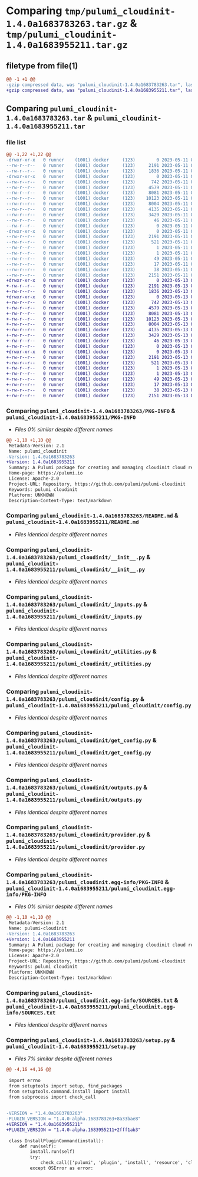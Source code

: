 # Comparing `tmp/pulumi_cloudinit-1.4.0a1683783263.tar.gz` & `tmp/pulumi_cloudinit-1.4.0a1683955211.tar.gz`

## filetype from file(1)

```diff
@@ -1 +1 @@
-gzip compressed data, was "pulumi_cloudinit-1.4.0a1683783263.tar", last modified: Thu May 11 05:42:41 2023, max compression
+gzip compressed data, was "pulumi_cloudinit-1.4.0a1683955211.tar", last modified: Sat May 13 05:27:31 2023, max compression
```

## Comparing `pulumi_cloudinit-1.4.0a1683783263.tar` & `pulumi_cloudinit-1.4.0a1683955211.tar`

### file list

```diff
@@ -1,22 +1,22 @@
-drwxr-xr-x   0 runner    (1001) docker     (123)        0 2023-05-11 05:42:41.624445 pulumi_cloudinit-1.4.0a1683783263/
--rw-r--r--   0 runner    (1001) docker     (123)     2191 2023-05-11 05:42:41.620445 pulumi_cloudinit-1.4.0a1683783263/PKG-INFO
--rw-r--r--   0 runner    (1001) docker     (123)     1836 2023-05-11 05:42:41.000000 pulumi_cloudinit-1.4.0a1683783263/README.md
-drwxr-xr-x   0 runner    (1001) docker     (123)        0 2023-05-11 05:42:41.620445 pulumi_cloudinit-1.4.0a1683783263/pulumi_cloudinit/
--rw-r--r--   0 runner    (1001) docker     (123)      742 2023-05-11 05:42:41.000000 pulumi_cloudinit-1.4.0a1683783263/pulumi_cloudinit/__init__.py
--rw-r--r--   0 runner    (1001) docker     (123)     4579 2023-05-11 05:42:41.000000 pulumi_cloudinit-1.4.0a1683783263/pulumi_cloudinit/_inputs.py
--rw-r--r--   0 runner    (1001) docker     (123)     8081 2023-05-11 05:42:41.000000 pulumi_cloudinit-1.4.0a1683783263/pulumi_cloudinit/_utilities.py
--rw-r--r--   0 runner    (1001) docker     (123)    10123 2023-05-11 05:42:41.000000 pulumi_cloudinit-1.4.0a1683783263/pulumi_cloudinit/config.py
--rw-r--r--   0 runner    (1001) docker     (123)     8004 2023-05-11 05:42:41.000000 pulumi_cloudinit-1.4.0a1683783263/pulumi_cloudinit/get_config.py
--rw-r--r--   0 runner    (1001) docker     (123)     4135 2023-05-11 05:42:41.000000 pulumi_cloudinit-1.4.0a1683783263/pulumi_cloudinit/outputs.py
--rw-r--r--   0 runner    (1001) docker     (123)     3429 2023-05-11 05:42:41.000000 pulumi_cloudinit-1.4.0a1683783263/pulumi_cloudinit/provider.py
--rw-r--r--   0 runner    (1001) docker     (123)       46 2023-05-11 05:42:41.000000 pulumi_cloudinit-1.4.0a1683783263/pulumi_cloudinit/pulumi-plugin.json
--rw-r--r--   0 runner    (1001) docker     (123)        0 2023-05-11 05:42:41.000000 pulumi_cloudinit-1.4.0a1683783263/pulumi_cloudinit/py.typed
-drwxr-xr-x   0 runner    (1001) docker     (123)        0 2023-05-11 05:42:41.620445 pulumi_cloudinit-1.4.0a1683783263/pulumi_cloudinit.egg-info/
--rw-r--r--   0 runner    (1001) docker     (123)     2191 2023-05-11 05:42:41.000000 pulumi_cloudinit-1.4.0a1683783263/pulumi_cloudinit.egg-info/PKG-INFO
--rw-r--r--   0 runner    (1001) docker     (123)      521 2023-05-11 05:42:41.000000 pulumi_cloudinit-1.4.0a1683783263/pulumi_cloudinit.egg-info/SOURCES.txt
--rw-r--r--   0 runner    (1001) docker     (123)        1 2023-05-11 05:42:41.000000 pulumi_cloudinit-1.4.0a1683783263/pulumi_cloudinit.egg-info/dependency_links.txt
--rw-r--r--   0 runner    (1001) docker     (123)        1 2023-05-11 05:42:41.000000 pulumi_cloudinit-1.4.0a1683783263/pulumi_cloudinit.egg-info/not-zip-safe
--rw-r--r--   0 runner    (1001) docker     (123)       49 2023-05-11 05:42:41.000000 pulumi_cloudinit-1.4.0a1683783263/pulumi_cloudinit.egg-info/requires.txt
--rw-r--r--   0 runner    (1001) docker     (123)       17 2023-05-11 05:42:41.000000 pulumi_cloudinit-1.4.0a1683783263/pulumi_cloudinit.egg-info/top_level.txt
--rw-r--r--   0 runner    (1001) docker     (123)       38 2023-05-11 05:42:41.624445 pulumi_cloudinit-1.4.0a1683783263/setup.cfg
--rw-r--r--   0 runner    (1001) docker     (123)     2151 2023-05-11 05:42:41.000000 pulumi_cloudinit-1.4.0a1683783263/setup.py
+drwxr-xr-x   0 runner    (1001) docker     (123)        0 2023-05-13 05:27:31.207133 pulumi_cloudinit-1.4.0a1683955211/
+-rw-r--r--   0 runner    (1001) docker     (123)     2191 2023-05-13 05:27:31.207133 pulumi_cloudinit-1.4.0a1683955211/PKG-INFO
+-rw-r--r--   0 runner    (1001) docker     (123)     1836 2023-05-13 05:27:30.000000 pulumi_cloudinit-1.4.0a1683955211/README.md
+drwxr-xr-x   0 runner    (1001) docker     (123)        0 2023-05-13 05:27:31.207133 pulumi_cloudinit-1.4.0a1683955211/pulumi_cloudinit/
+-rw-r--r--   0 runner    (1001) docker     (123)      742 2023-05-13 05:27:30.000000 pulumi_cloudinit-1.4.0a1683955211/pulumi_cloudinit/__init__.py
+-rw-r--r--   0 runner    (1001) docker     (123)     4579 2023-05-13 05:27:30.000000 pulumi_cloudinit-1.4.0a1683955211/pulumi_cloudinit/_inputs.py
+-rw-r--r--   0 runner    (1001) docker     (123)     8081 2023-05-13 05:27:30.000000 pulumi_cloudinit-1.4.0a1683955211/pulumi_cloudinit/_utilities.py
+-rw-r--r--   0 runner    (1001) docker     (123)    10123 2023-05-13 05:27:30.000000 pulumi_cloudinit-1.4.0a1683955211/pulumi_cloudinit/config.py
+-rw-r--r--   0 runner    (1001) docker     (123)     8004 2023-05-13 05:27:30.000000 pulumi_cloudinit-1.4.0a1683955211/pulumi_cloudinit/get_config.py
+-rw-r--r--   0 runner    (1001) docker     (123)     4135 2023-05-13 05:27:30.000000 pulumi_cloudinit-1.4.0a1683955211/pulumi_cloudinit/outputs.py
+-rw-r--r--   0 runner    (1001) docker     (123)     3429 2023-05-13 05:27:30.000000 pulumi_cloudinit-1.4.0a1683955211/pulumi_cloudinit/provider.py
+-rw-r--r--   0 runner    (1001) docker     (123)       46 2023-05-13 05:27:30.000000 pulumi_cloudinit-1.4.0a1683955211/pulumi_cloudinit/pulumi-plugin.json
+-rw-r--r--   0 runner    (1001) docker     (123)        0 2023-05-13 05:27:30.000000 pulumi_cloudinit-1.4.0a1683955211/pulumi_cloudinit/py.typed
+drwxr-xr-x   0 runner    (1001) docker     (123)        0 2023-05-13 05:27:31.207133 pulumi_cloudinit-1.4.0a1683955211/pulumi_cloudinit.egg-info/
+-rw-r--r--   0 runner    (1001) docker     (123)     2191 2023-05-13 05:27:31.000000 pulumi_cloudinit-1.4.0a1683955211/pulumi_cloudinit.egg-info/PKG-INFO
+-rw-r--r--   0 runner    (1001) docker     (123)      521 2023-05-13 05:27:31.000000 pulumi_cloudinit-1.4.0a1683955211/pulumi_cloudinit.egg-info/SOURCES.txt
+-rw-r--r--   0 runner    (1001) docker     (123)        1 2023-05-13 05:27:31.000000 pulumi_cloudinit-1.4.0a1683955211/pulumi_cloudinit.egg-info/dependency_links.txt
+-rw-r--r--   0 runner    (1001) docker     (123)        1 2023-05-13 05:27:31.000000 pulumi_cloudinit-1.4.0a1683955211/pulumi_cloudinit.egg-info/not-zip-safe
+-rw-r--r--   0 runner    (1001) docker     (123)       49 2023-05-13 05:27:31.000000 pulumi_cloudinit-1.4.0a1683955211/pulumi_cloudinit.egg-info/requires.txt
+-rw-r--r--   0 runner    (1001) docker     (123)       17 2023-05-13 05:27:31.000000 pulumi_cloudinit-1.4.0a1683955211/pulumi_cloudinit.egg-info/top_level.txt
+-rw-r--r--   0 runner    (1001) docker     (123)       38 2023-05-13 05:27:31.207133 pulumi_cloudinit-1.4.0a1683955211/setup.cfg
+-rw-r--r--   0 runner    (1001) docker     (123)     2151 2023-05-13 05:27:30.000000 pulumi_cloudinit-1.4.0a1683955211/setup.py
```

### Comparing `pulumi_cloudinit-1.4.0a1683783263/PKG-INFO` & `pulumi_cloudinit-1.4.0a1683955211/PKG-INFO`

 * *Files 0% similar despite different names*

```diff
@@ -1,10 +1,10 @@
 Metadata-Version: 2.1
 Name: pulumi_cloudinit
-Version: 1.4.0a1683783263
+Version: 1.4.0a1683955211
 Summary: A Pulumi package for creating and managing cloudinit cloud resources.
 Home-page: https://pulumi.io
 License: Apache-2.0
 Project-URL: Repository, https://github.com/pulumi/pulumi-cloudinit
 Keywords: pulumi cloudinit
 Platform: UNKNOWN
 Description-Content-Type: text/markdown
```

### Comparing `pulumi_cloudinit-1.4.0a1683783263/README.md` & `pulumi_cloudinit-1.4.0a1683955211/README.md`

 * *Files identical despite different names*

### Comparing `pulumi_cloudinit-1.4.0a1683783263/pulumi_cloudinit/__init__.py` & `pulumi_cloudinit-1.4.0a1683955211/pulumi_cloudinit/__init__.py`

 * *Files identical despite different names*

### Comparing `pulumi_cloudinit-1.4.0a1683783263/pulumi_cloudinit/_inputs.py` & `pulumi_cloudinit-1.4.0a1683955211/pulumi_cloudinit/_inputs.py`

 * *Files identical despite different names*

### Comparing `pulumi_cloudinit-1.4.0a1683783263/pulumi_cloudinit/_utilities.py` & `pulumi_cloudinit-1.4.0a1683955211/pulumi_cloudinit/_utilities.py`

 * *Files identical despite different names*

### Comparing `pulumi_cloudinit-1.4.0a1683783263/pulumi_cloudinit/config.py` & `pulumi_cloudinit-1.4.0a1683955211/pulumi_cloudinit/config.py`

 * *Files identical despite different names*

### Comparing `pulumi_cloudinit-1.4.0a1683783263/pulumi_cloudinit/get_config.py` & `pulumi_cloudinit-1.4.0a1683955211/pulumi_cloudinit/get_config.py`

 * *Files identical despite different names*

### Comparing `pulumi_cloudinit-1.4.0a1683783263/pulumi_cloudinit/outputs.py` & `pulumi_cloudinit-1.4.0a1683955211/pulumi_cloudinit/outputs.py`

 * *Files identical despite different names*

### Comparing `pulumi_cloudinit-1.4.0a1683783263/pulumi_cloudinit/provider.py` & `pulumi_cloudinit-1.4.0a1683955211/pulumi_cloudinit/provider.py`

 * *Files identical despite different names*

### Comparing `pulumi_cloudinit-1.4.0a1683783263/pulumi_cloudinit.egg-info/PKG-INFO` & `pulumi_cloudinit-1.4.0a1683955211/pulumi_cloudinit.egg-info/PKG-INFO`

 * *Files 0% similar despite different names*

```diff
@@ -1,10 +1,10 @@
 Metadata-Version: 2.1
 Name: pulumi-cloudinit
-Version: 1.4.0a1683783263
+Version: 1.4.0a1683955211
 Summary: A Pulumi package for creating and managing cloudinit cloud resources.
 Home-page: https://pulumi.io
 License: Apache-2.0
 Project-URL: Repository, https://github.com/pulumi/pulumi-cloudinit
 Keywords: pulumi cloudinit
 Platform: UNKNOWN
 Description-Content-Type: text/markdown
```

### Comparing `pulumi_cloudinit-1.4.0a1683783263/pulumi_cloudinit.egg-info/SOURCES.txt` & `pulumi_cloudinit-1.4.0a1683955211/pulumi_cloudinit.egg-info/SOURCES.txt`

 * *Files identical despite different names*

### Comparing `pulumi_cloudinit-1.4.0a1683783263/setup.py` & `pulumi_cloudinit-1.4.0a1683955211/setup.py`

 * *Files 7% similar despite different names*

```diff
@@ -4,16 +4,16 @@
 
 import errno
 from setuptools import setup, find_packages
 from setuptools.command.install import install
 from subprocess import check_call
 
 
-VERSION = "1.4.0a1683783263"
-PLUGIN_VERSION = "1.4.0-alpha.1683783263+8a33bae8"
+VERSION = "1.4.0a1683955211"
+PLUGIN_VERSION = "1.4.0-alpha.1683955211+2fff1ab3"
 
 class InstallPluginCommand(install):
     def run(self):
         install.run(self)
         try:
             check_call(['pulumi', 'plugin', 'install', 'resource', 'cloudinit', PLUGIN_VERSION])
         except OSError as error:
```

